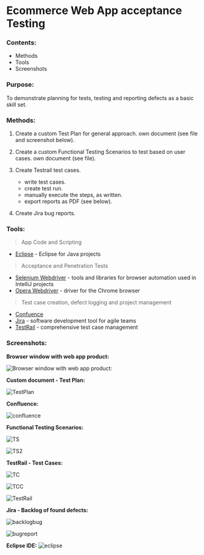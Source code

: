  **Ecommerce Web App acceptance Testing**
=======================================================

### **Contents:**
- Methods
- Tools
- Screenshots

### **Purpose:**


To demonstrate planning for tests, testing and reporting defects as a basic skill set.
 
 


### **Methods:**

1. Create a custom Test Plan for general approach. 
    own document (see file and screenshot below).

2. Create a custom Functional Testing Scenarios to test based on user cases.
    own document (see file).

3. Create Testrail test cases.
   - write test cases.
   - create test run.
   - manually execute the steps, as written.
   - export reports as PDF (see below).

4. Create Jira bug reports.

### **Tools:**


> App Code and Scripting

- [Eclipse](https://www.eclipse.org/) - Eclipse for Java projects

> Acceptance and Penetration Tests
- [Selenium Webdriver](https://www.selenium.dev/downloads/) - tools and libraries for browser automation used in IntelliJ projects
- [Opera Webdriver](https://www.selenium.dev/selenium/docs/api/java/org/openqa/selenium/opera/OperaDriver.html) - driver for the Chrome browser


> Test case creation, defect logging and project management
-  [Confuence](https://www.atlassian.com/software/confluence?&aceid=&adposition=&adgroup=102651283801&campaign=9607035500&creative=425988939023&device=c&keyword=confluence&matchtype=e&network=g&placement=&ds_kids=p52353036430&ds_e=GOOGLE&ds_eid=700000001542923&ds_e1=GOOGLE&gclid=EAIaIQobChMI0dbEstuY6wIVD-R3Ch0eMQ5PEAAYASAAEgK1PvD_BwE&gclsrc=aw.ds) 
-  [Jira](https://www.atlassian.com/software/jira?&aceid=&adposition=&adgroup=89541897982&campaign=9124878150&creative=432831695658&device=c&keyword=jira&matchtype=e&network=g&placement=&ds_kids=p51242161283&ds_e=GOOGLE&ds_eid=700000001558501&ds_e1=GOOGLE&gclid=EAIaIQobChMIw_P-w9uY6wIVyNmyCh003Al2EAAYASAAEgJkXPD_BwE&gclsrc=aw.ds) - software development tool for agile teams
-  [TestRail](https://www.gurock.com/testrail/?utm_source=adwords&utm_medium=cpc&utm_campaign=europe_en_brand&utm_content=testrail&creative=289607092283&keyword=testrail&matchtype=e&network=g&device=c&gclid=EAIaIQobChMIosbH0duY6wIVidGyCh1z7gcgEAAYASAAEgKE2PD_BwE) - comprehensive test case management


### **Screenshots:**
**Browser window with web app product:**

![Browser window with web app product:](https://user-images.githubusercontent.com/61905308/90175774-39ab6700-dda8-11ea-9095-4ecd01c6d5e9.png)

**Custom document - Test Plan:**

![TestPlan](https://user-images.githubusercontent.com/61905308/90176349-159c5580-dda9-11ea-9de6-4b3173ef808c.png)

**Confluence:**

![confluence](https://user-images.githubusercontent.com/61905308/90177495-edadf180-ddaa-11ea-9025-2e8b6f6e747f.png)

**Functional Testing Scenarios:**

![TS](https://user-images.githubusercontent.com/61905308/90178102-b724a680-ddab-11ea-9509-987ae5ee89bd.png)

![TS2](https://user-images.githubusercontent.com/61905308/90178180-d6bbcf00-ddab-11ea-9d05-f383f1f94996.png)

**TestRail - Test Cases:**

![TC](https://user-images.githubusercontent.com/61905308/90177774-52694c00-ddab-11ea-9ccc-9e0e40771423.png)

![TCC](https://user-images.githubusercontent.com/61905308/90177880-762c9200-ddab-11ea-8308-5083b1431e00.png)

![TestRail](https://user-images.githubusercontent.com/61905308/90178598-695c6e00-ddac-11ea-9769-cf2fc3e9d4f4.png)

**Jira - Backlog of found defects:**

![backlogbug](https://user-images.githubusercontent.com/61905308/90178906-f4d5ff00-ddac-11ea-8d9b-b4fa971cae2a.png)

![bugreport](https://user-images.githubusercontent.com/61905308/90178750-a88abf00-ddac-11ea-81b0-191abd1cd1c7.png)

**Eclipse IDE:**
![eclipse](https://user-images.githubusercontent.com/61905308/90179631-079d0380-ddae-11ea-9907-df9fae6688a2.png)
